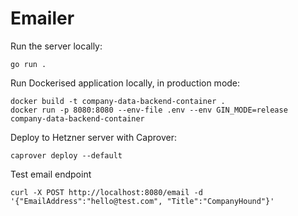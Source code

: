 # Emailer

Run the server locally:

```
go run .
```

Run Dockerised application locally, in production mode:

```
docker build -t company-data-backend-container .
docker run -p 8080:8080 --env-file .env --env GIN_MODE=release company-data-backend-container
```

Deploy to Hetzner server with Caprover:

```
caprover deploy --default
```

Test email endpoint

```
curl -X POST http://localhost:8080/email -d '{"EmailAddress":"hello@test.com", "Title":"CompanyHound"}'
```
